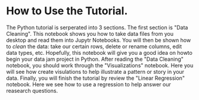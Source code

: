 # How to Use the Tutorial. 
  The Python tutorial is serperated into 3 sections. The first section is "Data Cleaning". This notebook shows you how to take data files from you desktop and read them into Jupytr Notebooks. You will then be shown how to *clean* the data: take our certain rows, delete or rename columns, edit data types, etc. Hopefully, this notebook will give you a good idea on howto begin your data jam project in Python. 
  After reading the "Data Cleaning" notebook, you should work through the "Visualizations" notebook. Here you will see how create visulations to help illustrate a pattern or story in your data. 
  Finally, you will finish the tutorial by review the "Linear Regression" notebook. Here we see how to use a regression to help answer our reasearch questions. 


